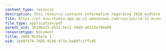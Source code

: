 ```yaml
---
content_type: resource
description: This resource contains information regarding 2010 midterm 1.
file: https://ol-ocw-studio-app-qa.s3.amazonaws.com/courses/14-12-economic-applications-of-game-theory-fall-2012/1e89f574760591b6d71eba68fc1ff1d5_MIT14_12F12_midterm1_2010.pdf
file_type: application/pdf
parent_uid: 3619ba15-a532-bec2-1868-a6113e789a80
resourcetype: Document
title: 2008 Midterm 1
uid: 1e89f574-7605-91b6-d71e-ba68fc1ff1d5
---
```

